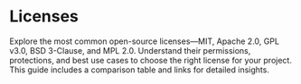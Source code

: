 # Licenses
Explore the most common open-source licenses—MIT, Apache 2.0, GPL v3.0, BSD 3-Clause, and MPL 2.0. Understand their permissions, protections, and best use cases to choose the right license for your project. This guide includes a comparison table and links for detailed insights.
